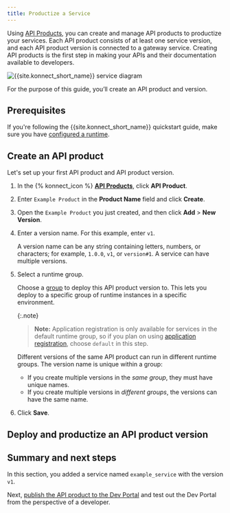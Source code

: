 ```yaml
---
title: Productize a Service
---
```


Using [API Products](/konnect/api-products), you can create and manage API products to productize your services. Each API product consists of at least one service version, and each API product version is connected to a gateway service. Creating API products is the first step in making your APIs and their documentation available to developers.

![{{site.konnect_short_name}} service diagram](/assets/images/docs/konnect/konnect-services-diagram.png)

For the purpose of this guide, you’ll create an API product and version.

## Prerequisites

If you're following the {{site.konnect_short_name}} quickstart guide,
make sure you have [configured a runtime](/konnect/getting-started/configure-runtime/).

## Create an API product <!--these steps will need to be verified once customer 0 happens-->

Let's set up your first API product and API product version.

1. In the {% konnect_icon  %} [**API Products**](https://cloud.konghq.com/apiproducts), click **API Product**.

1. Enter `Example Product` in the **Product Name** field and click **Create**.

1. Open the `Example Product` you just created, and then click **Add** > **New Version**.

1. Enter a version name. For this example, enter `v1`.

    A version name can be any string containing letters, numbers, or characters;
    for example, `1.0.0`, `v1`, or `version#1`. A service can have multiple
    versions.

1. Select a runtime group.

    Choose a [group](/konnect/runtime-manager/runtime-groups/) to
    deploy this API product version to. This lets you deploy to a specific group of
    runtime instances in a specific environment.

    {:.note}
    > **Note:** Application registration is only available for
    services in the default runtime group, so if you plan on using
    [application registration](/konnect/dev-portal/applications/application-overview/),
    choose `default` in this step.

    Different versions of the same API product can run in different runtime groups.
    The version name is unique within a group:

    * If you create multiple versions in the _same group_, they must have unique names.
    * If you create multiple versions in _different groups_, the versions can have the same name.

1. Click **Save**.

## Deploy and productize an API product version

<!--add steps here-->

## Summary and next steps

In this section, you added a service named `example_service` with the version
`v1`.

Next, [publish the API product to the Dev Portal](/konnect/getting-started/publish-service/)
and test out the Dev Portal from the perspective of a developer.
